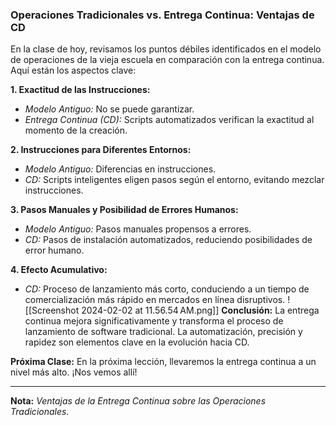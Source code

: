 ### Operaciones Tradicionales vs. Entrega Continua: Ventajas de CD

En la clase de hoy, revisamos los puntos débiles identificados en el modelo de operaciones de la vieja escuela en comparación con la entrega continua. Aquí están los aspectos clave:

**1. Exactitud de las Instrucciones:**
   - *Modelo Antiguo:* No se puede garantizar.
   - *Entrega Continua (CD):* Scripts automatizados verifican la exactitud al momento de la creación.

**2. Instrucciones para Diferentes Entornos:**
   - *Modelo Antiguo:* Diferencias en instrucciones.
   - *CD:* Scripts inteligentes eligen pasos según el entorno, evitando mezclar instrucciones.

**3. Pasos Manuales y Posibilidad de Errores Humanos:**
   - *Modelo Antiguo:* Pasos manuales propensos a errores.
   - *CD:* Pasos de instalación automatizados, reduciendo posibilidades de error humano.

**4. Efecto Acumulativo:**
   - *CD:* Proceso de lanzamiento más corto, conduciendo a un tiempo de comercialización más rápido en mercados en línea disruptivos.
![[Screenshot 2024-02-02 at 11.56.54 AM.png]]
**Conclusión:**
La entrega continua mejora significativamente y transforma el proceso de lanzamiento de software tradicional. La automatización, precisión y rapidez son elementos clave en la evolución hacia CD.

**Próxima Clase:**
En la próxima lección, llevaremos la entrega continua a un nivel más alto. ¡Nos vemos allí!

---

**Nota:** *Ventajas de la Entrega Continua sobre las Operaciones Tradicionales.*
